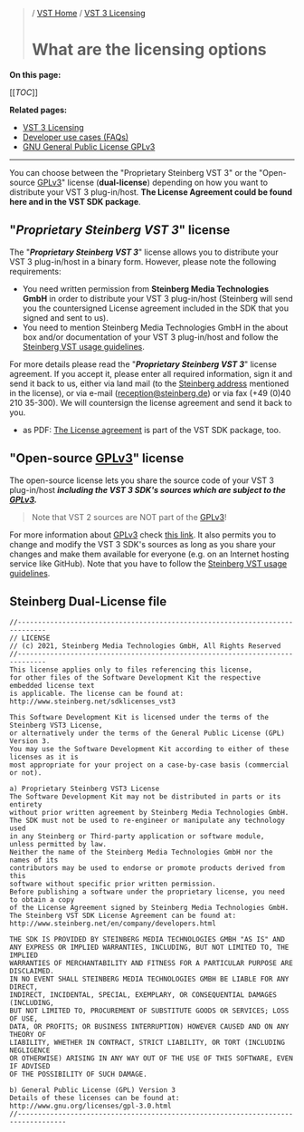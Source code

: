 >/ [VST Home](../Index.md) / [VST 3 Licensing](../VST+3+Licensing/Index.md)
>
># What are the licensing options

**On this page:**

[[_TOC_]]

**Related pages:**

- [VST 3 Licensing](../VST+3+Licensing/Index.md)
- [Developer use cases (FAQs)](../VST+3+Licensing/Developer+use+cases.md)
- [GNU General Public License GPLv3](https://www.gnu.org/licenses/gpl-3.0.en.html)

---

You can choose between the "Proprietary Steinberg VST 3" or the "Open-source [GPLv3](https://www.gnu.org/licenses/gpl-3.0.en.html)" license (**dual-license**) depending on how you want to distribute your VST 3 plug-in/host. **The License Agreement could be found here and in the VST SDK package**.

## "*Proprietary Steinberg VST 3*" license
The "***Proprietary Steinberg VST 3***" license allows you to distribute your VST 3 plug-in/host in a binary form. However, please note the following requirements:
- You need written permission from **Steinberg Media Technologies GmbH** in order to distribute your VST 3 plug-in/host (Steinberg will send you the countersigned License agreement included in the SDK that you signed and sent to us).
- You need to mention Steinberg Media Technologies GmbH in the about box and/or documentation of your VST 3 plug-in/host and follow the [Steinberg VST usage guidelines](../VST+3+Licensing/Usage+guidelines.md).

For more details please read the "***Proprietary Steinberg VST 3***" license agreement. If you accept it, please enter all required information, sign it and send it back to us, either via land mail (to the [Steinberg address](https://o.steinberg.net/en/extras/about.html) mentioned in the license), or via e-mail (<reception@steinberg.de>) or via fax (+49 (0)40 210 35-300). We will countersign the license agreement and send it back to you.

- as PDF: [The License agreement](/resources/VST3_License_Agreement.pdf) is part of the VST SDK package, too.

## "Open-source [GPLv3](https://www.gnu.org/licenses/gpl-3.0.en.html)" license

The open-source license lets you share the source code of your VST 3 plug-in/host ***including the VST 3 SDK's sources which are subject to the [GPLv3](https://www.gnu.org/licenses/gpl-3.0.en.html).***


>Note that VST 2 sources are NOT part of the [GPLv3](https://www.gnu.org/licenses/gpl-3.0.en.html)!

For more information about [GPLv3](https://www.gnu.org/licenses/gpl-3.0.en.html) check [this link](https://www.gnu.org/licenses/gpl-3.0.en.html). It also permits you to change and modify the VST 3 SDK's sources as long as you share your changes and make them available for everyone (e.g. on an Internet hosting service like GitHub). Note that you have to follow the [Steinberg VST usage guidelines](../VST+3+Licensing/Usage+guidelines.md).

## Steinberg Dual-License file

    //-----------------------------------------------------------------------------
    // LICENSE
    // (c) 2021, Steinberg Media Technologies GmbH, All Rights Reserved
    //-----------------------------------------------------------------------------
    This license applies only to files referencing this license,
    for other files of the Software Development Kit the respective embedded license text
    is applicable. The license can be found at: http://www.steinberg.net/sdklicenses_vst3
    
    This Software Development Kit is licensed under the terms of the Steinberg VST3 License,
    or alternatively under the terms of the General Public License (GPL) Version 3.
    You may use the Software Development Kit according to either of these licenses as it is
    most appropriate for your project on a case-by-case basis (commercial or not).
    
    a) Proprietary Steinberg VST3 License
    The Software Development Kit may not be distributed in parts or its entirety
    without prior written agreement by Steinberg Media Technologies GmbH.
    The SDK must not be used to re-engineer or manipulate any technology used
    in any Steinberg or Third-party application or software module,
    unless permitted by law.
    Neither the name of the Steinberg Media Technologies GmbH nor the names of its
    contributors may be used to endorse or promote products derived from this
    software without specific prior written permission.
    Before publishing a software under the proprietary license, you need to obtain a copy
    of the License Agreement signed by Steinberg Media Technologies GmbH.
    The Steinberg VST SDK License Agreement can be found at:
    http://www.steinberg.net/en/company/developers.html
    
    THE SDK IS PROVIDED BY STEINBERG MEDIA TECHNOLOGIES GMBH "AS IS" AND
    ANY EXPRESS OR IMPLIED WARRANTIES, INCLUDING, BUT NOT LIMITED TO, THE IMPLIED
    WARRANTIES OF MERCHANTABILITY AND FITNESS FOR A PARTICULAR PURPOSE ARE DISCLAIMED.
    IN NO EVENT SHALL STEINBERG MEDIA TECHNOLOGIES GMBH BE LIABLE FOR ANY DIRECT,
    INDIRECT, INCIDENTAL, SPECIAL, EXEMPLARY, OR CONSEQUENTIAL DAMAGES (INCLUDING,
    BUT NOT LIMITED TO, PROCUREMENT OF SUBSTITUTE GOODS OR SERVICES; LOSS OF USE,
    DATA, OR PROFITS; OR BUSINESS INTERRUPTION) HOWEVER CAUSED AND ON ANY THEORY OF
    LIABILITY, WHETHER IN CONTRACT, STRICT LIABILITY, OR TORT (INCLUDING NEGLIGENCE
    OR OTHERWISE) ARISING IN ANY WAY OUT OF THE USE OF THIS SOFTWARE, EVEN IF ADVISED
    OF THE POSSIBILITY OF SUCH DAMAGE.
    
    b) General Public License (GPL) Version 3
    Details of these licenses can be found at: http://www.gnu.org/licenses/gpl-3.0.html
    //----------------------------------------------------------------------------------


